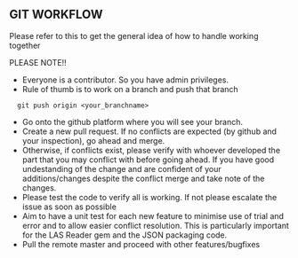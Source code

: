 ## GIT WORKFLOW

Please refer to this to get the general idea of how to handle working together

PLEASE NOTE!!
* Everyone is a contributor. So you have admin privileges.
* Rule of thumb is to work on a branch and push that branch
```git
  git push origin <your_branchname>
```
* Go onto the github platform where you will see your branch.
* Create a new pull request. If no conflicts are expected (by github and your inspection), go ahead and merge.
* Otherwise, if conflicts exist, please verify with whoever developed the part that you may conflict with before going ahead. If you have good undestanding of the change and are confident of your additions/changes despite the conflict merge and take note of the changes.
* Please test the code to verify all is working. If not please escalate the issue as soon as possible
* Aim to have a unit test for each new feature to minimise use of trial and error and to allow easier conflict resolution. This is particularly important for the LAS Reader gem and the JSON packaging code.
* Pull the remote master and proceed with other features/bugfixes

